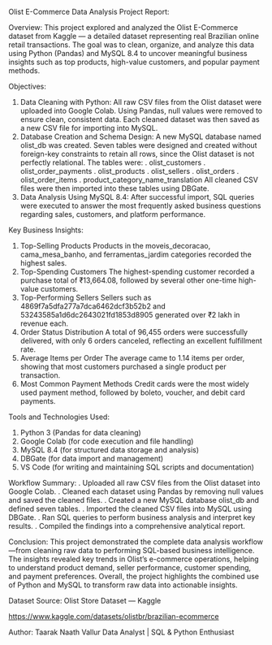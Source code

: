 Olist E-Commerce Data Analysis Project Report:

Overview:
This project explored and analyzed the Olist E-Commerce dataset from Kaggle — a detailed dataset representing real Brazilian online retail transactions. The goal was to clean, organize, and analyze this data using Python (Pandas) and MySQL 8.4 to uncover meaningful business insights such as top products, high-value customers, and popular payment methods.

Objectives:
1. Data Cleaning with Python:
All raw CSV files from the Olist dataset were uploaded into Google Colab.
Using Pandas, null values were removed to ensure clean, consistent data.
Each cleaned dataset was then saved as a new CSV file for importing into MySQL.
2. Database Creation and Schema Design:
A new MySQL database named olist_db was created.
Seven tables were designed and created without foreign-key constraints to retain all rows, since the Olist dataset is not perfectly relational. The tables were:
. olist_customers
. olist_order_payments
. olist_products
. olist_sellers
. olist_orders
. olist_order_items
. product_category_name_translation
All cleaned CSV files were then imported into these tables using DBGate.
3. Data Analysis Using MySQL 8.4:
After successful import, SQL queries were executed to answer the most frequently asked business questions regarding sales, customers, and platform performance.

Key Business Insights:
1. Top-Selling Products
Products in the moveis_decoracao, cama_mesa_banho, and ferramentas_jardim categories recorded the highest sales.
2. Top-Spending Customers
The highest-spending customer recorded a purchase total of ₹13,664.08, followed by several other one-time high-value customers.
3. Top-Performing Sellers
Sellers such as 4869f7a5dfa277a7dca6462dcf3b52b2 and 53243585a1d6dc2643021fd1853d8905 generated over ₹2 lakh in revenue each.
4. Order Status Distribution
A total of 96,455 orders were successfully delivered, with only 6 orders canceled, reflecting an excellent fulfillment rate.
5. Average Items per Order
The average came to 1.14 items per order, showing that most customers purchased a single product per transaction.
6. Most Common Payment Methods
Credit cards were the most widely used payment method, followed by boleto, voucher, and debit card payments.

Tools and Technologies Used:
1. Python 3 (Pandas for data cleaning)
2. Google Colab (for code execution and file handling)
3. MySQL 8.4 (for structured data storage and analysis)
4. DBGate (for data import and management)
5. VS Code (for writing and maintaining SQL scripts and documentation)

Workflow Summary:
. Uploaded all raw CSV files from the Olist dataset into Google Colab.
. Cleaned each dataset using Pandas by removing null values and saved the cleaned files.
. Created a new MySQL database olist_db and defined seven tables.
. Imported the cleaned CSV files into MySQL using DBGate.
. Ran SQL queries to perform business analysis and interpret key results.
. Compiled the findings into a comprehensive analytical report.

Conclusion:
This project demonstrated the complete data analysis workflow—from cleaning raw data to performing SQL-based business intelligence.
The insights revealed key trends in Olist’s e-commerce operations, helping to understand product demand, seller performance, customer spending, and payment preferences.
Overall, the project highlights the combined use of Python and MySQL to transform raw data into actionable insights.

Dataset Source:
Olist Store Dataset — Kaggle

https://www.kaggle.com/datasets/olistbr/brazilian-ecommerce

Author:
Taarak Naath Vallur
Data Analyst | SQL & Python Enthusiast
